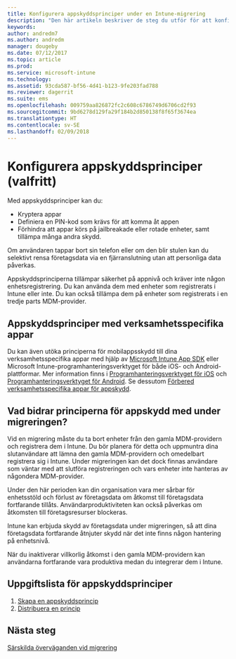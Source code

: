 ```yaml
---
title: Konfigurera appskyddsprinciper under en Intune-migrering
description: "Den här artikeln beskriver de steg du utför för att konfigurera appskyddsprinciper under en Intune-migrering."
keywords: 
author: andredm7
ms.author: andredm
manager: dougeby
ms.date: 07/12/2017
ms.topic: article
ms.prod: 
ms.service: microsoft-intune
ms.technology: 
ms.assetid: 93cda587-bf56-4d41-b123-9fe203fad788
ms.reviewer: dagerrit
ms.suite: ems
ms.openlocfilehash: 009759aa826872fc2c608c6786749d6706cd2f93
ms.sourcegitcommit: 9bd6278d129fa29f184b2d850138f8f65f3674ea
ms.translationtype: HT
ms.contentlocale: sv-SE
ms.lasthandoff: 02/09/2018
---
```

# <a name="configure-app-protection-policies-optional"></a>Konfigurera appskyddsprinciper (valfritt)


Med appskyddsprinciper kan du:
* Kryptera appar
* Definiera en PIN-kod som krävs för att komma åt appen
* Förhindra att appar körs på jailbreakade eller rotade enheter, samt tillämpa många andra skydd.

Om användaren tappar bort sin telefon eller om den blir stulen kan du selektivt rensa företagsdata via en fjärranslutning utan att personliga data påverkas.

Appskyddsprinciperna tillämpar säkerhet på appnivå och kräver inte någon enhetsregistrering. Du kan använda dem med enheter som registrerats i Intune eller inte. Du kan också tillämpa dem på enheter som registrerats i en tredje parts MDM-provider.

## <a name="app-protection-policies-with-lob-apps"></a>Appskyddsprinciper med verksamhetsspecifika appar

Du kan även utöka principerna för mobilappsskydd till dina verksamhetsspecifika appar med hjälp av [Microsoft Intune App SDK](app-sdk-get-started.md) eller Microsoft Intune-programhanteringsverktyget för både iOS- och Android-plattformar. Mer information finns i [Programhanteringsverktyget för iOS](app-wrapper-prepare-ios.md) och [Programhanteringsverktyget för Android](app-wrapper-prepare-android.md). Se dessutom [Förbered verksamhetsspecifika appar för appskydd](apps-prepare-mobile-application-management.md).

## <a name="how-do-app-protection-policies-help-during-migration"></a>Vad bidrar principerna för appskydd med under migreringen?

Vid en migrering måste du ta bort enheter från den gamla MDM-providern och registrera dem i Intune. Du bör planera för detta och uppmuntra dina slutanvändare att lämna den gamla MDM-providern och omedelbart registrera sig i Intune. Under migreringen kan det dock finnas användare som väntar med att slutföra registreringen och vars enheter inte hanteras av någondera MDM-provider.

Under den här perioden kan din organisation vara mer sårbar för enhetsstöld och förlust av företagsdata om åtkomst till företagsdata fortfarande tillåts. Användarproduktiviteten kan också påverkas om åtkomsten till företagsresurser blockeras.

Intune kan erbjuda skydd av företagsdata under migreringen, så att dina företagsdata fortfarande åtnjuter skydd när det inte finns någon hantering på enhetsnivå.

När du inaktiverar villkorlig åtkomst i den gamla MDM-providern kan användarna fortfarande vara produktiva medan du integrerar dem i Intune.

## <a name="task-list-for-app-protection-policies"></a>Uppgiftslista för appskyddsprinciper

1. [Skapa en appskyddsprincip](app-protection-policies.md#create-an-app-protection-policy)
2. [Distribuera en princip](app-protection-policies.md#deploy-a-policy-to-users)


## <a name="next-steps"></a>Nästa steg

[Särskilda överväganden vid migrering](migration-guide-considerations.md)
